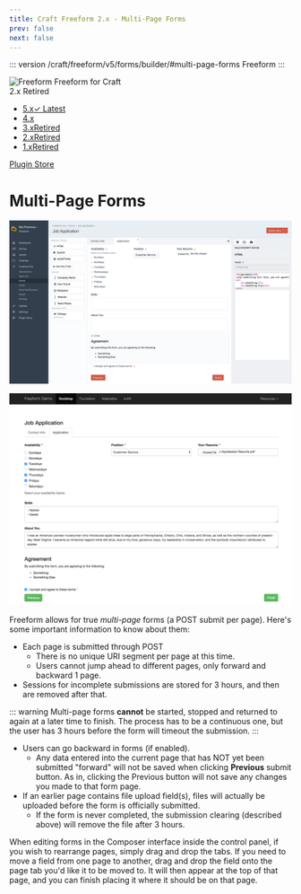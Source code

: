 ```yaml
---
title: Craft Freeform 2.x - Multi-Page Forms
prev: false
next: false
---
```


::: version /craft/freeform/v5/forms/builder/#multi-page-forms
Freeform
:::

<div id="pr-heading">
    <img src="https://docs.solspace.com/extras/icons/products/freeform-icon.png" alt="Freeform" class="pr-image">
    <span class="pr-name">Freeform</span>
    <span class="pr-category">for Craft</span>
    <div class="pr-v-wrapper">
        <div class="pr-v">
            <span class="pr-v-v">2.x</span>
            <span class="pr-v-type pr-retired">Retired</span>
            <span class="pr-v-arrow arrow down"></span>
        </div>
        <ul class="pr-v-list">
            <li><a href="/craft/freeform/v5/">5.x<span class="pr-v-type pr-latest">✓ Latest</span></a></li>
            <li><a href="/craft/freeform/v4/">4.x</a></li>
            <li><a href="/craft/freeform/v3/">3.x<span class="pr-v-type pr-retired">Retired</span></a></li>
            <li><a href="/craft/freeform/v2/">2.x<span class="pr-v-type pr-retired">Retired</span></a></li>
            <li><a href="/craft/freeform/v1/">1.x<span class="pr-v-type pr-retired">Retired</span></a></li>
        </ul>
    </div>
    <div class="pr-buy">
        <a href="https://plugins.craftcms.com/freeform" class="button button-blue"><span class="external-url">Plugin Store</span></a>
    </div>
</div>

<span class="page-section"></span>

# Multi-Page Forms

![Composer - Multi-page](../images/cp_forms-composer-multipage.png)

![Form](../images/templates_form-multipage.png)

Freeform allows for true *multi-page* forms (a POST submit per page). Here's some important information to know about them:

* Each page is submitted through POST
	* There is no unique URI segment per page at this time.
	* Users cannot jump ahead to different pages, only forward and backward 1 page.
* Sessions for incomplete submissions are stored for 3 hours, and then are removed after that.

::: warning
Multi-page forms **cannot** be started, stopped and returned to again at a later time to finish. The process has to be a continuous one, but the user has 3 hours before the form will timeout the submission.
:::

* Users can go backward in forms (if enabled).
	* Any data entered into the current page that has NOT yet been submitted "forward" will not be saved when clicking **Previous** submit button. As in, clicking the Previous button will not save any changes you made to that form page.
* If an earlier page contains file upload field(s), files will actually be uploaded before the form is officially submitted.
	* If the form is never completed, the submission clearing (described above) will remove the file after 3 hours.

When editing forms in the Composer interface inside the control panel, if you wish to rearrange pages, simply drag and drop the tabs. If you need to move a field from one page to another, drag and drop the field onto the page tab you'd like it to be moved to. It will then appear at the top of that page, and you can finish placing it where it should be on that page. <Badge type="feature" text="2.1.0+" />
